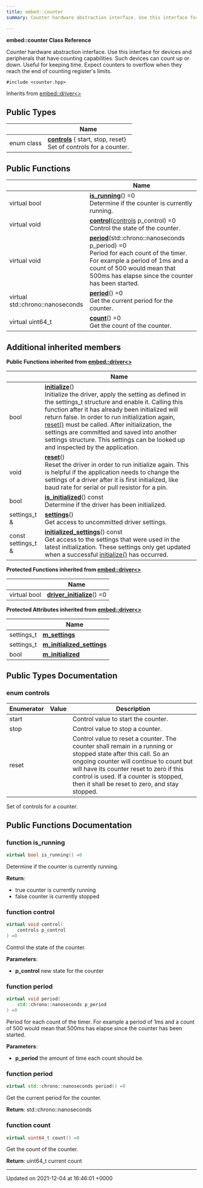 ```yaml
---
title: embed::counter
summary: Counter hardware abstraction interface. Use this interface for devices and peripherals that have counting capabilities. Such devices can count up or down. Useful for keeping time. Expect counters to overflow when they reach the end of counting register's limits.  

---
```


**embed::counter Class Reference**

Counter hardware abstraction interface. Use this interface for devices and peripherals that have counting capabilities. Such devices can count up or down. Useful for keeping time. Expect counters to overflow when they reach the end of counting register's limits. 


`#include <counter.hpp>`

Inherits from [embed::driver<>](classes/classembed_1_1driver/)

## Public Types

|                | Name           |
| -------------- | -------------- |
| enum class| **[controls](classes/classembed_1_1counter/#enum-controls)** { start, stop, reset}<br>Set of controls for a counter.  |

## Public Functions

|                | Name           |
| -------------- | -------------- |
| virtual bool | **[is_running](classes/classembed_1_1counter/#function-is-running)**() =0<br>Determine if the counter is currently running.  |
| virtual void | **[control](classes/classembed_1_1counter/#function-control)**([controls](classes/classembed_1_1counter/#enum-controls) p_control) =0<br>Control the state of the counter.  |
| virtual void | **[period](classes/classembed_1_1counter/#function-period)**(std::chrono::nanoseconds p_period) =0<br>Period for each count of the timer. For example a period of 1ms and a count of 500 would mean that 500ms has elapse since the counter has been started.  |
| virtual std::chrono::nanoseconds | **[period](classes/classembed_1_1counter/#function-period)**() =0<br>Get the current period for the counter.  |
| virtual uint64_t | **[count](classes/classembed_1_1counter/#function-count)**() =0<br>Get the count of the counter.  |

## Additional inherited members

**Public Functions inherited from [embed::driver<>](classes/classembed_1_1driver/)**

|                | Name           |
| -------------- | -------------- |
| bool | **[initialize](classes/classembed_1_1driver/#function-initialize)**()<br>Initialize the driver, apply the setting as defined in the settings_t structure and enable it. Calling this function after it has already been initialized will return false. In order to run initialization again, [reset()]() must be called. After initialization, the settings are committed and saved into another settings structure. This settings can be looked up and inspected by the application.  |
| void | **[reset](classes/classembed_1_1driver/#function-reset)**()<br>Reset the driver in order to run initialize again. This is helpful if the application needs to change the settings of a driver after it is first initialized, like baud rate for serial or pull resistor for a pin.  |
| bool | **[is_initialized](classes/classembed_1_1driver/#function-is-initialized)**() const<br>Determine if the driver has been initialized.  |
| settings_t & | **[settings](classes/classembed_1_1driver/#function-settings)**()<br>Get access to uncommitted driver settings.  |
| const settings_t & | **[initialized_settings](classes/classembed_1_1driver/#function-initialized-settings)**() const<br>Get access to the settings that were used in the latest initialization. These settings only get updated when a successful [initialize()](classes/classembed_1_1driver/#function-initialize) has occurred.  |

**Protected Functions inherited from [embed::driver<>](classes/classembed_1_1driver/)**

|                | Name           |
| -------------- | -------------- |
| virtual bool | **[driver_initialize](classes/classembed_1_1driver/#function-driver-initialize)**() =0 |

**Protected Attributes inherited from [embed::driver<>](classes/classembed_1_1driver/)**

|                | Name           |
| -------------- | -------------- |
| settings_t | **[m_settings](classes/classembed_1_1driver/#variable-m-settings)**  |
| settings_t | **[m_initialized_settings](classes/classembed_1_1driver/#variable-m-initialized-settings)**  |
| bool | **[m_initialized](classes/classembed_1_1driver/#variable-m-initialized)**  |


## Public Types Documentation

### enum controls

| Enumerator | Value | Description |
| ---------- | ----- | ----------- |
| start | | Control value to start the counter.   |
| stop | | Control value to stop a counter.   |
| reset | | Control value to reset a counter. The counter shall remain in a running or stopped state after this call. So an ongoing counter will continue to count but will have its counter reset to zero if this control is used. If a counter is stopped, then it shall be reset to zero, and stay stopped.   |



Set of controls for a counter. 

## Public Functions Documentation

### function is_running

```cpp
virtual bool is_running() =0
```

Determine if the counter is currently running. 

**Return**: 

  * true counter is currently running 
  * false counter is currently stopped 


### function control

```cpp
virtual void control(
    controls p_control
) =0
```

Control the state of the counter. 

**Parameters**: 

  * **p_control** new state for the counter 


### function period

```cpp
virtual void period(
    std::chrono::nanoseconds p_period
) =0
```

Period for each count of the timer. For example a period of 1ms and a count of 500 would mean that 500ms has elapse since the counter has been started. 

**Parameters**: 

  * **p_period** the amount of time each count should be. 


### function period

```cpp
virtual std::chrono::nanoseconds period() =0
```

Get the current period for the counter. 

**Return**: std::chrono::nanoseconds 

### function count

```cpp
virtual uint64_t count() =0
```

Get the count of the counter. 

**Return**: uint64_t current count 

-------------------------------

Updated on 2021-12-04 at 16:46:01 +0000